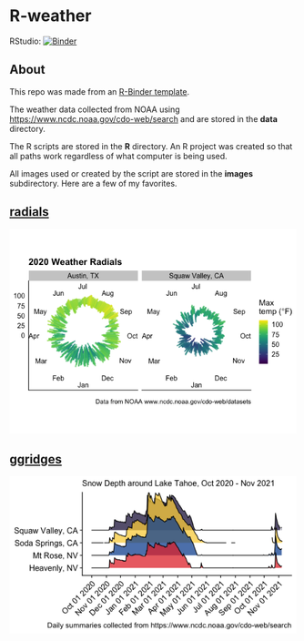 # R-weather


RStudio: [![Binder](http://mybinder.org/badge_logo.svg)](http://mybinder.org/v2/gh/raynamharris/r-weather/master?urlpath=rstudio)

## About

This repo was made from an [R-Binder template](https://github.com/binder-examples/r).
 
The weather data collected from NOAA using https://www.ncdc.noaa.gov/cdo-web/search and are stored in the **data** directory. 

The R scripts are stored in the **R** directory. An R project was created so that all paths work regardless of what computer is being used. 

All images used or created by the script are stored in the **images** subdirectory.  Here are a few of my favorites.

## [radials](https://github.com/raynamharris/r-weather/blob/master/R/weather-radials.md) 

![](images/weather-radials-1.png)

## [ggridges](https://github.com/raynamharris/r-weather/blob/master/R/weather-ggridges.md)
![](images/weather-ggridges-3.png)